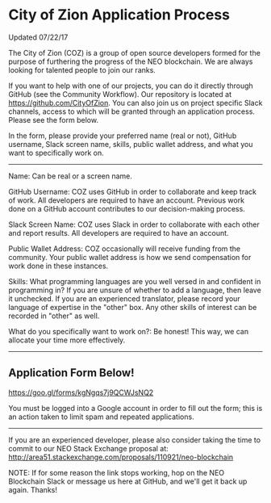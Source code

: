 # City of Zion Application Process
Updated 07/22/17

The City of Zion (COZ) is a group of open source developers formed for the purpose of furthering the progress of the NEO blockchain. We are always looking for talented people to join our ranks. 

If you want to help with one of our projects, you can do it directly through GitHub (see the Community Workflow). Our repository is located at https://github.com/CityOfZion. You can also join us on project specific Slack channels, access to which will be granted through an application process. Please see the form below.

In the form, please provide your preferred name (real or not), GitHub username, Slack screen name, skills, public wallet address, and what you want to specifically work on.

-------------------------------------------------------------------------------------------------------------------------------

Name: Can be real or a screen name. 

GitHub Username: COZ uses GitHub in order to collaborate and keep track of work. All developers are required to have an account. Previous work done on a GitHub account contributes to our decision-making process.

Slack Screen Name: COZ uses Slack in order to collaborate with each other and report results. All developers are required to have an account.

Public Wallet Address: COZ occasionally will receive funding from the community. Your public wallet address is how we send compensation for work done in these instances.

Skills: What programming languages are you well versed in and confident in programming in? If you are unsure of whether to add a language, then leave it unchecked. If you are an experienced translator, please record your language of expertise in the "other" box. Any other skills of interest can be recorded in "other" as well.

What do you specifically want to work on?: Be honest! This way, we can allocate your time more effectively. 

-------------------------------------------------------------------------------------------------------------------------------

## Application Form Below!

https://goo.gl/forms/kgNgqs7j9QCWJsNQ2

You must be logged into a Google account in order to fill out the form; this is an action taken to limit spam and repeated applications.

-------------------------------------------------------------------------------------------------------------------------------

If you are an experienced developer, please also consider taking the time to commit to our NEO Stack Exchange proposal at: http://area51.stackexchange.com/proposals/110921/neo-blockchain

NOTE: If for some reason the link stops working, hop on the NEO Blockchain Slack or message us here at GitHub, and we'll get it back up again. Thanks!
